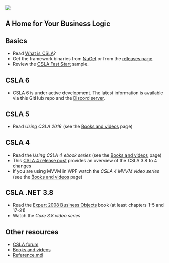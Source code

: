 ![](https://github.com/MarimerLLC/csla/raw/main/Support/Logos/csla%20win8_mid.png)

## A Home for Your Business Logic

Basics
------
* Read [What is CSLA](What-is-CSLA-.NET.md)?
* Get the framework binaries from [NuGet](http://nuget.org/packages?q=csla) or from the [releases page](https://github.com/MarimerLLC/csla/releases).
* Review the [CSLA Fast Start](https://github.com/MarimerLLC/csla/tree/master/Samples/CslaFastStart) sample.

CSLA 6
------
 * CSLA 6 is under active development. The latest information is available via this GitHub repo and the [Discord server](https://discord.gg/9ahKjb7ccf).
 
CSLA 5
------
 * Read _Using CSLA 2019_ (see the [Books and videos](Books-and-videos.md) page)

CSLA 4
------
 * Read the _Using CSLA 4 ebook series_ (see the [Books and videos](Books-and-videos.md) page)
 * This [CSLA 4 release post](http://www.lhotka.net/weblog/CSLA4Release.aspx) provides an overview of the CSLA 3.8 to 4 changes
* If you are using MVVM in WPF watch the _CSLA 4 MVVM video series_ (see the [Books and videos](Books-and-videos.md) page)

CSLA .NET 3.8
-------------
 * Read the [Expert 2008 Business Objects](http://www.amazon.com/Expert-C-2008-Business-Objects/dp/1430210192) book (at least chapters 1-5 and 17-21)
 * Watch the _Core 3.8 video series_

Other resources
---------------
* [CSLA forum](https://github.com/MarimerLLC/csla/discussions)
* [Books and videos](Books-and-videos.md)
* [Reference.md](Reference.md)
